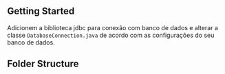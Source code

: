## Getting Started

Adicionem a biblioteca jdbc para conexão com banco de dados e alterar a classe ``DatabaseConnection.java`` de acordo com as configurações do seu banco de dados.
## Folder Structure

